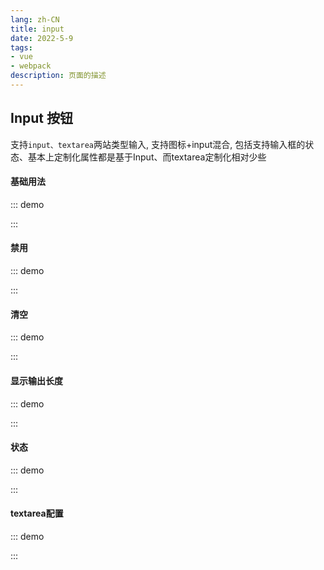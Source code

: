 ```yaml
---
lang: zh-CN
title: input
date: 2022-5-9  
tags:
- vue
- webpack
description: 页面的描述
---
```



## Input 按钮

支持`input、textarea`两站类型输入, 支持图标+input混合, 包括支持输入框的状态、基本上定制化属性都是基于Input、而textarea定制化相对少些


#### 基础用法
::: demo
<div class="input borders">
  <gf-input placeholder="请输入姓名"></gf-input>
  <gf-input placeholder="请输入审批内容" type="textarea"></gf-input>
</div>
:::

#### 禁用
::: demo
<div class="input borders">
  <gf-input placeholder="请输入姓名" disabled></gf-input>
  <gf-input placeholder="请输入审批内容" type="textarea" disabled></gf-input>
</div>
:::

#### 清空
::: demo
<div class="input borders">
  <gf-input placeholder="请输入姓名" clearable></gf-input>
  <gf-input placeholder="请输入审批内容" type="textarea" clearable></gf-input>
</div>
:::

#### 显示输出长度
::: demo
<div class="input borders">
  <gf-input placeholder="请输入姓名" maxlength="10"></gf-input>
  <gf-input placeholder="请输入审批内容" type="textarea" maxlength="10"></gf-input>
</div>
:::

#### 状态
::: demo
<div class="input borders">
  <gf-input placeholder="成功" status="success"></gf-input>
  <gf-input placeholder="信息" status="info"></gf-input>
  <gf-input placeholder="警告" status="warning"></gf-input>
  <gf-input placeholder="错误" status="error"></gf-input>
</div>
:::

#### textarea配置
::: demo
<div class="input borders">
  <gf-input placeholder="自适应文本高度" type="textarea" autosize></gf-input>
  <gf-input placeholder="固定列数且不可拖动" type="textarea" rows="4" resize="none"></gf-input>
  <gf-input placeholder="最少3列最大10列" type="textarea" min-rows="3" max-rows="10"></gf-input>
</div>
:::